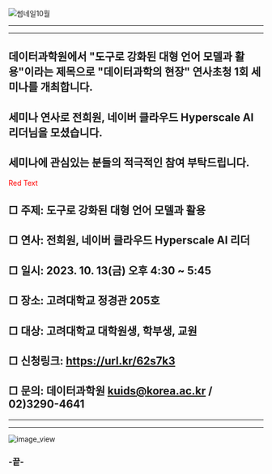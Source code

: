 
![썸네일10월](https://github.com/kuids/kuids.github.io/assets/91585914/42b73033-2f65-4777-926e-087a717f0463)

*******************************************************************************

*******************************************************************************
## 데이터과학원에서 "도구로 강화된 대형 언어 모델과 활용"이라는 제목으로 "데이터과학의 현장" 연사초청 1회 세미나를 개최합니다.
## 세미나 연사로 전희원, 네이버 클라우드 Hyperscale AI 리더님을 모셨습니다. 
## 세미나에 관심있는 분들의 적극적인 참여 부탁드립니다.

<span style="color:red">Red Text</span> 

## □ 주제: 도구로 강화된 대형 언어 모델과 활용

## □ 연사: 전희원, 네이버 클라우드 Hyperscale AI 리더 

## □ 일시: 2023. 10. 13(금) 오후 4:30 ~ 5:45 

## □ 장소: 고려대학교 정경관 205호

## □ 대상: 고려대학교 대학원생, 학부생, 교원

## □ 신청링크: https://url.kr/62s7k3

## □ 문의: 데이터과학원 kuids@korea.ac.kr / 02)3290-4641
*******************************************************************************

*******************************************************************************
![image_view](https://github.com/kuids/kuids.github.io/assets/91585914/d44438c8-88b9-4bd6-8f6f-9c36d733d8c2)

### -끝-
